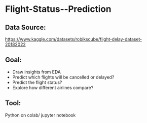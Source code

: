 # Flight-Status--Prediction

## Data Source:
https://www.kaggle.com/datasets/robikscube/flight-delay-dataset-20182022

## Goal:
* Draw insights from EDA
* Predict which flights will be cancelled or delayed?
* Predict the flight status?
* Explore how different airlines compare?

## Tool:
Python on colab/ jupyter notebook
